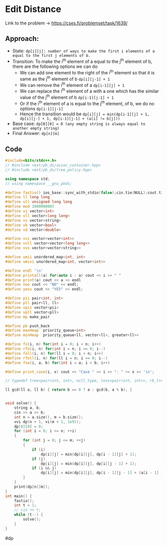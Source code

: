 # Edit Distance
Link to the problem -> https://cses.fi/problemset/task/1639/

## Approach:
- State: `dp[i][j]: number of ways to make the first i elements of a equal to the first j elements of b.`
- Transition: To make the i<sup>th</sup> element of a equal to the j<sup>th</sup> element of b, there are the following options we can do
	- We can add one element to the right of the i<sup>th</sup> element so that it is same as the j<sup>th</sup> element of b `dp[i][j-1] + 1`
	- We can remove the i<sup>th</sup> element of a `dp[i-1][j] + 1`
	- We can replace the i<sup>th</sup> element of a with a one which has the similar value of the j<sup>th</sup> element of b `dp[i-1][j-1] + 1`
	- Or if the i<sup>th</sup> element of a is equal to the j<sup>th</sup> element, of b, we do no options `dp[i-1][j-1]`
	- Hence the transition would be `dp[i][j] = min(dp[i-1][j] + 1, dp[i][j-] + 1, dp[i-1][j-1] + (a[i] != b[j]))`
- Base case: `dp[0][0] = 0 (any empty string is always equal to another empty string)`
- Final Answer: `dp[n][m]`

## Code
```cpp
#include<bits/stdc++.h>
// #include <ext/pb_ds/assoc_container.hpp>
// #include <ext/pb_ds/tree_policy.hpp>

using namespace std;
// using namespace __gnu_pbds;

#define fastio() ios_base::sync_with_stdio(false);cin.tie(NULL);cout.tie(NULL)
#define ll long long
#define ull unsigned long long
#define mod 1000000007
#define vi vector<int>
#define vll vector<long long>
#define vs vector<string>
#define vb vector<bool>
#define vd vector<double>

#define vvi vector<vector<int>>
#define vvll vector<vector<long long>>
#define vvs vector<vector<string>>

#define umii unordered_map<int, int>
#define umivi unordered_map<int, vector<int>>

#define endl '\n'
#define printall(a) for(auto i : a) cout << i << " "
#define print(a) cout << a << endl
#define noo cout << "NO" << endl;
#define yess cout << "YES" << endl;

#define pii pair<int, int>
#define pll pair<ll, ll>
#define vpii vector<pii>
#define vpll vector<pll>
#define mp make_pair

#define pb push_back
#define maxHeap  priority_queue<int>
#define minHeap  priority_queue<ll, vector<ll>, greater<ll>>

#define fo(i, n) for(int i = 0; i < n; i++)
#define rfo(i, n) for(int i = n; i >= 0; i--)
#define foll(i, n) for(ll i = 0; i < n; i++)
#define rfoll(i, n) for(ll i = n; i >= 0; i--)
#define foa(i, a, b) for(int i = a; i < b; i++)

#define print_case(i, x) cout << "Case " << i << ": " << x << '\n';

// typedef tree<pair<int, int>, null_type, less<pair<int, int>>, rb_tree_tag, tree_order_statistics_node_update> pbds;

ll gcd(ll a, ll b) { return b == 0 ? a : gcd(b, a % b); }


void solve() {
	string a, b;
	cin >> a >> b;
	int n = a.size(), m = b.size();
	vvi dp(n + 1, vi(m + 1, 1e9));
	dp[0][0] = 0;
	for (int i = 0; i <= n; ++i)
	{
		for (int j = 0; j <= m; ++j)
		{
			if (i)
				dp[i][j] = min(dp[i][j], dp[i - 1][j] + 1);
			if (j)
				dp[i][j] = min(dp[i][j], dp[i][j - 1] + 1);
			if (i && j)
				dp[i][j] = min(dp[i][j], dp[i - 1][j - 1] + (a[i - 1] != b[j - 1]));
		}
	}
	print(dp[n][m]);
}
int main() {
	fastio();
	int t = 1;
	// cin >> t;
	while (t--) {
		solve();
	}
}
```
#dp 